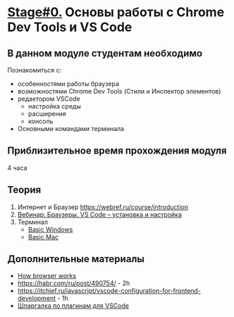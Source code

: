# [Stage#0.](../../) Основы работы с Chrome Dev Tools и VS Code

## В данном модуле студентам необходимо

Познакомиться с:

- особенностями работы браузера
- возможностями Chrome Dev Tools (Стили и Инспектор элементов)
- редактором VSCode
  - настройка среды
  - расширения
  - консоль
- Основными командами терминала

## Приблизительное время прохождения модуля

4 часа

## Теория

1. Интернет и Браузер https://webref.ru/course/introduction
2. [Вебинар: Браузеры. VS Code – установка и настройка](https://www.youtube.com/watch?v=nd2VYxOsOwY)
3. Терминал
   - [Basic Windows](https://www.digitalcitizen.life/command-prompt-how-use-basic-commands)
   - [Basic Mac](https://www.imore.com/how-use-terminal-mac-when-you-have-no-idea-where-start)

## Дополнительные материалы

- [How browser works](https://youtu.be/gdriDw-ciH8)
- https://habr.com/ru/post/490754/ - 2h
- https://itchief.ru/javascript/vscode-configuration-for-frontend-development - 1h
- [Шпаргалка по плагинам для VSCode](https://solidados.github.io/plugins_vscode/)
